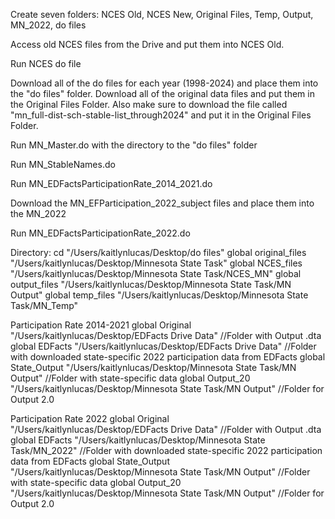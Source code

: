 Create seven folders: NCES Old, NCES New, Original Files, Temp, Output, MN_2022, do files

Access old NCES files from the Drive and put them into NCES Old.

Run NCES do file

Download all of the do files for each year (1998-2024) and place them into the "do files" folder. Download all of the original data files and put them in the Original Files Folder. Also make sure to download the file called "mn_full-dist-sch-stable-list_through2024" and put it in the Original Files Folder.

Run MN_Master.do with the directory to the "do files" folder

Run MN_StableNames.do

Run MN_EDFactsParticipationRate_2014_2021.do

Download the MN_EFParticipation_2022_subject files and place them into the MN_2022

Run MN_EDFactsParticipationRate_2022.do

Directory:
cd "/Users/kaitlynlucas/Desktop/do files"
global original_files "/Users/kaitlynlucas/Desktop/Minnesota State Task"
global NCES_files "/Users/kaitlynlucas/Desktop/Minnesota State Task/NCES_MN"
global output_files "/Users/kaitlynlucas/Desktop/Minnesota State Task/MN Output"
global temp_files "/Users/kaitlynlucas/Desktop/Minnesota State Task/MN_Temp"

Participation Rate 2014-2021
global Original "/Users/kaitlynlucas/Desktop/EDFacts Drive Data" //Folder with Output .dta
global EDFacts "/Users/kaitlynlucas/Desktop/EDFacts Drive Data" //Folder with downloaded state-specific 2022 participation data from EDFacts
global State_Output "/Users/kaitlynlucas/Desktop/Minnesota State Task/MN Output" //Folder with state-specific data
global Output_20 "/Users/kaitlynlucas/Desktop/Minnesota State Task/MN Output" //Folder for Output 2.0

Participation Rate 2022
global Original "/Users/kaitlynlucas/Desktop/EDFacts Drive Data" //Folder with Output .dta
global EDFacts "/Users/kaitlynlucas/Desktop/Minnesota State Task/MN_2022" //Folder with downloaded state-specific 2022 participation data from EDFacts
global State_Output "/Users/kaitlynlucas/Desktop/Minnesota State Task/MN Output" //Folder with state-specific data
global Output_20 "/Users/kaitlynlucas/Desktop/Minnesota State Task/MN Output" //Folder for Output 2.0


